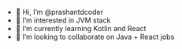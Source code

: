 - 👋 Hi, I’m @prashantdcoder
- 👀 I’m interested in JVM stack
- 🌱 I’m currently learning Kotlin and React
- 💞️ I’m looking to collaborate on Java + React jobs

<!---
prashantdcoder/prashantdcoder is a ✨ special ✨ repository because its `README.md` (this file) appears on your GitHub profile.
You can click the Preview link to take a look at your changes.
--->
